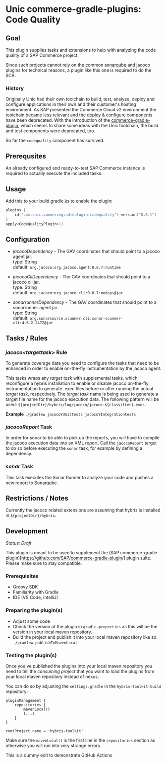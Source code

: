 # Unic commerce-gradle-plugins: Code Quality

## Goal

This plugin supplies tasks and extensions to help with analyzing the code quality of a SAP Commerce project.

Since such projects cannot rely on the common sonarqube and jacoco plugins for technical reasons, a plugin like this one is required to do the SCA.

### History

Originally Unic had their own toolchain to build, test, analyze, deploy and configure applications in their own and their customer's hosting environment. As SAP presented the Commerce Cloud v2 environment the toolchain became less relevant and the deploy & configure components have been deprecated. With the introduction of the [commerce-gradle-plugin](https://github.com/SAP/commerce-gradle-plugin), which seems to share some ideas with the Unic toolchain, the build and test components were deprecated, too.

So far the `codequality` component has survived.

## Prerequsites

An already configured and ready-to-test SAP Commerce instance is required to actually execute the included tasks.


## Usage

Add this to your build.gradle.ks to enable the plugin:

```kotlin
plugins {
    id("com.unic.commercegradleplugin.codequality") version("0.0.1")
}
apply<CodeQualityPlugin>()
```

## Configuration

- _jacocoDependency_ - The GAV coordinates that should point to a jacoco agent jar.
  <br/>type: String
  <br/>default: `org.jacoco:org.jacoco.agent:0.8.7:runtime`

- _jacocoCliDependency_ - The GAV coordinates that should point to a jacoco cli jar.
  <br/>type: String
  <br/>default: `org.jacoco:org.jacoco.cli:0.8.7:nodeps@jar`

- _sonarrunnerDependency_ - The GAV coordinates that should point to a sonarrunner agent jar.
  <br/>type: String
  <br/>default: `org.sonarsource.scanner.cli:sonar-scanner-cli:4.6.2.2472@jar`

## Tasks / Rules

### _jacoco\<targettask>_ Rule

To generate coverage data you need to configure the tasks that need to be enhanced in order to enable on-the-fly instrumentation by the jacoco agent.

This tasks wraps any _target task_ with supplemental tasks, which reconfigure a hybris installation to enable or disable jacoco on-the-fly instrumentation to generate .exec files before or after running the actual _target task_, respectively. The _target task_ name is being used to generate a target file name for the jacoco execution data. The following pattern will be used: `${projectDir}/hybris/log/jacoco/jacoco-${classifier}.exec`.

**Example**
`./gradlew jacocoYUnittests jacocoYIntegrationtests`

### _jacocoReport_ Task

In order for sonar to be able to pick up the reports, you will have to compile the jacoco execution data into an XML report. Call the `jacocoReport` target to do so before executing the `sonar` task, for example by defining a dependency.

### _sonar_ Task

This task executes the Sonar Runner to analyze your code and pushes a new report to Sonarqube.
## Restrictions / Notes

Currently the jacoco related extensions are assuming that hybris is installed in `${projectDir}/hybris`.
## Development

_Status: Draft_

This plugin is meant to be used to supplement the (SAP commerce-gradle-plugin)[https://github.com/SAP/commerce-gradle-plugin/] plugin suite. Please make sure to stay compatible.

### Prerequisites

- Groovy SDK
- Familiarity with Gradle
- IDE (VS Code, IntelliJ)

### Preparing the plugin(s)

- Adjust some code
- Check the version of the plugin in `gradle.properties` as this will be the version in your local maven repository.
- Build the project and publish it into your local maven repository like so: `./gradlew publishToMavenLocal`

### Testing the plugin(s)

Once you've published the plugins into your local maven repository you need to tell the _consuming project_
that you want to load the plugins from your local maven repository instead of nexus.

You can do so by adjusting the `settings.gradle` in the `hybris-toolkit-build` repository:

```
pluginManagement {
    repositories {
        mavenLocal()
        [...]
    }
}

rootProject.name = 'hybris-toolkit'
```

Make sure the `mavenLocal()` is the first line in the `repositories` section as otherwise you will run into
very strange errors.

This is a dummy edit to demonstrate GitHub Actions
